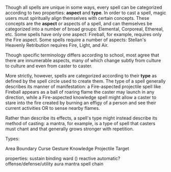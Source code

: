 Though all spells are unique in some ways, every spell can be categorized according to two properties: **aspect** and **type**. In order to cast a spell, magic users must spiritually align themselves with certain concepts. These concepts are the **aspect** or aspects of a spell, and can themselves be categorized into a number of broad groups: Elemental, Corporeal, Ethereal, etc. Some spells have only one aspect: Fireball, for example, requires only the Fire aspect. Some spells require a number of aspects: Stellan's Heavenly Retribution requires Fire, Light, and Air.

Though specific terminology differs according to school, most agree that there are innumerable aspects, many of which change subtly from culture to culture and even from caster to caster. 

More strictly, however, spells are categorized according to their **type** as defined by the spell circle used to create them. The type of a spell generally describes its manner of manifestation: a Fire-aspected projectile spell like Fireball appears as a ball of roaring flame the caster may launch in any direction, while a Fire-aspected knowledge spell might allow a caster to stare into the fire created by burning an effigy of a person and see their current activities OR to sense nearby flames.

Rather than describe its effects, a spell's type might instead describe its method of casting: a mantra, for example, is a type of spell that casters must chant and that generally grows stronger with repetition. 



Types:

Area
Boundary
Curse
Gesture
Knowledge
Projectile
Target



properties:
sustain
binding
ward ()
reactive
automatic?
offense/defense/utility
aura
mantra
spell chain
